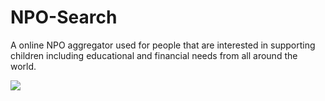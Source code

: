 # NPO-Search

A online NPO aggregator used for people that are interested in supporting children including educational and financial needs from all around the world. 

![](https://i.imgur.com/iymh4Dt.jpg)
